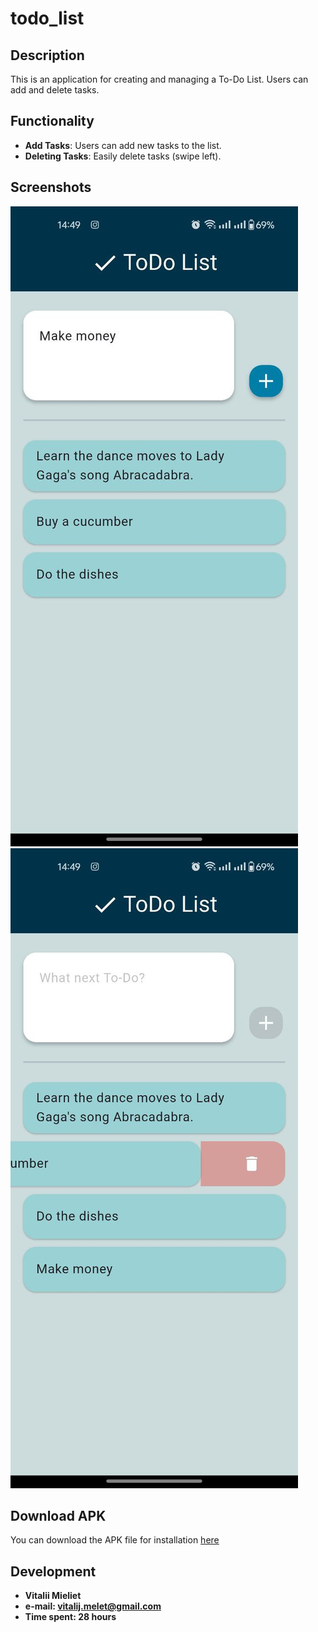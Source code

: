 # todo_list

## Description

This is an application for creating and managing a To-Do List. Users can add and delete tasks.

## Functionality

- **Add Tasks**: Users can add new tasks to the list.
- **Deleting Tasks**: Easily delete tasks (swipe left).

## Screenshots

![Screenshot 1](assets/screensorts/photo_2025-02-13_14-51-43.jpg)
![Screenshot 2](assets/screensorts/photo_2025-02-13_14-52-10.jpg)

## Download APK

You can download the APK file for installation [here](https://github.com/vitalii-mieliet/todo_app/blob/main/app-release.apk)

## Development

- **Vitalii Mieliet**
- **e-mail: vitalij.melet@gmail.com**
- **Time spent: 28 hours**
